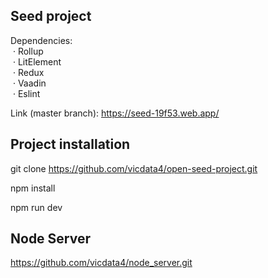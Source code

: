 ## Seed project

Dependencies:\
&nbsp;· Rollup\
&nbsp;· LitElement\
&nbsp;· Redux\
&nbsp;· Vaadin\
&nbsp;· Eslint

Link (master branch): https://seed-19f53.web.app/

## Project installation

git clone https://github.com/vicdata4/open-seed-project.git

npm install

npm run dev

## Node Server

https://github.com/vicdata4/node_server.git







